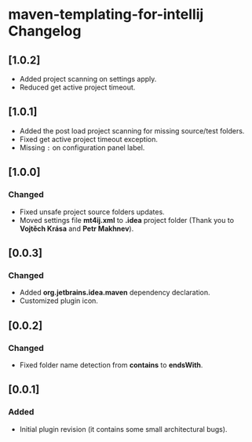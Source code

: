 # maven-templating-for-intellij Changelog

## [1.0.2]

- Added project scanning on settings apply.
- Reduced get active project timeout.
                  
## [1.0.1]
                                           
- Added the post load project scanning for missing source/test folders.
- Fixed get active project timeout exception.
- Missing `:` on configuration panel label.

## [1.0.0]

### Changed
                                               
- Fixed unsafe project source folders updates.
- Moved settings file **mt4ij.xml** to **.idea** project folder (Thank you to **Vojtěch Krása** and **Petr Makhnev**).

## [0.0.3]

### Changed

- Added **org.jetbrains.idea.maven** dependency declaration.
- Customized plugin icon.

## [0.0.2]

### Changed

- Fixed folder name detection from **contains** to **endsWith**. 

## [0.0.1]

### Added

- Initial plugin revision (it contains some small architectural bugs).
